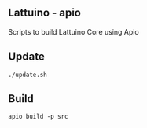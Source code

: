 ## Lattuino - apio

Scripts to build Lattuino Core using Apio

## Update

```
./update.sh
```

## Build

```
apio build -p src
```
